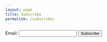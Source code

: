 ```yaml
---
layout: page
title: Subscribe
permalink: /subscribe/
---
```


<!-- Add your subscription form here -->
<form action="https://example.com/subscribe" method="POST">
  <label for="email">Email:</label>
  <input type="email" id="email" name="email" required>
  <button type="submit">Subscribe</button>
</form>
